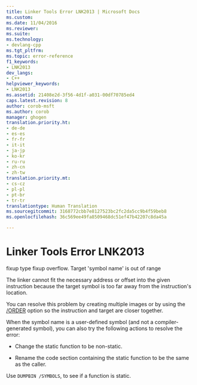 ```yaml
---
title: Linker Tools Error LNK2013 | Microsoft Docs
ms.custom: 
ms.date: 11/04/2016
ms.reviewer: 
ms.suite: 
ms.technology:
- devlang-cpp
ms.tgt_pltfrm: 
ms.topic: error-reference
f1_keywords:
- LNK2013
dev_langs:
- C++
helpviewer_keywords:
- LNK2013
ms.assetid: 21408e2d-3f56-4d1f-a031-00df70785ed4
caps.latest.revision: 8
author: corob-msft
ms.author: corob
manager: ghogen
translation.priority.ht:
- de-de
- es-es
- fr-fr
- it-it
- ja-jp
- ko-kr
- ru-ru
- zh-cn
- zh-tw
translation.priority.mt:
- cs-cz
- pl-pl
- pt-br
- tr-tr
translationtype: Human Translation
ms.sourcegitcommit: 3168772cbb7e8127523bc2fc2da5cc9b4f59beb8
ms.openlocfilehash: 36c569ee49fa8509468dc51ef47b42207c8da45a

---
```

# Linker Tools Error LNK2013
fixup type fixup overflow. Target 'symbol name' is out of range  
  
 The linker cannot fit the necessary address or offset into the given instruction because the target symbol is too far away from the instruction's location.  
  
 You can resolve this problem by creating multiple images or by using the [/ORDER](../../build/reference/order-put-functions-in-order.md) option so the instruction and target are closer together.  
  
 When the symbol name is a user-defined symbol (and not a compiler-generated symbol), you can also try the following actions to resolve the error:  
  
-   Change the static function to be non-static.  
  
-   Rename the code section containing the static function to be the same as the caller.  
  
 Use `DUMPBIN /SYMBOLS`, to see if a function is static.


<!--HONumber=Jan17_HO1-->


